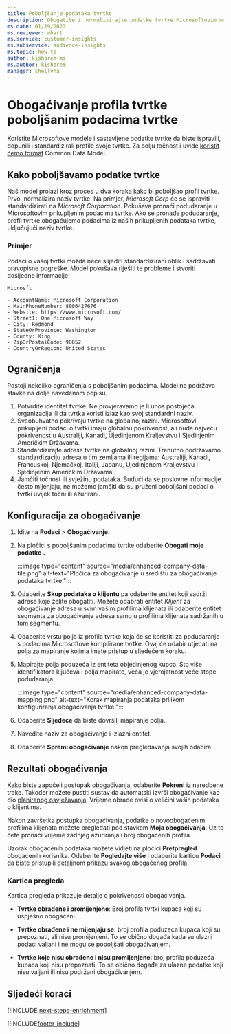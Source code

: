 ```yaml
---
title: Poboljšanje podataka tvrtke
description: Obogatite i normalizirajte podatke tvrtke Microsoftovim modelima.
ms.date: 01/19/2022
ms.reviewer: mhart
ms.service: customer-insights
ms.subservice: audience-insights
ms.topic: how-to
author: kishorem-ms
ms.author: kishorem
manager: shellyha
---
```


# <a name="enrichment-of-company-profiles-with-enhanced-company-data"></a>Obogaćivanje profila tvrtke poboljšanim podacima tvrtke

Koristite Microsoftove modele i sastavljene podatke tvrtke da biste ispravili, dopunili i standardizirali profile svoje tvrtke. Za bolju točnost i uvide [koristit ćemo format](/common-data-model/schema/core/applicationcommon/account) Common Data Model.

## <a name="how-we-enhance-company-data"></a>Kako poboljšavamo podatke tvrtke

Naš model prolazi kroz proces u dva koraka kako bi poboljšao profil tvrtke. Prvo, normalizira naziv tvrtke. Na primjer, *Microsoft Corp* će se ispraviti i standardizirati na *Microsoft Corporation*. Pokušava pronaći podudaranje u Microsoftovim prikupljenim podacima tvrtke. Ako se pronađe podudaranje, profil tvrtke obogaćujemo podacima iz naših prikupljenih podataka tvrtke, uključujući naziv tvrtke.


### <a name="example"></a>Primjer

Podaci o vašoj tvrtki možda neće slijediti standardizirani oblik i sadržavati pravopisne pogreške. Model pokušava riješiti te probleme i stvoriti dosljedne informacije.

```Input
Microsft
```

```Output
- AccountName: Microsoft Corporation
- MainPhoneNumber: 8006427676
- Website: https://www.microsoft.com/
- Street1: One Microsoft Way
- City: Redmond
- StateOrProvince: Washington
- County: King
- ZipOrPostalCode: 98052
- CountryOrRegion: United States
```

## <a name="limitations"></a>Ograničenja

Postoji nekoliko ograničenja s poboljšanim podacima. Model ne podržava stavke na dolje navedenom popisu.

1.  Potvrdite identitet tvrtke. Ne provjeravamo je li unos postojeća organizacija ili da tvrtka koristi izlaz kao svoj standardni naziv.
2.  Sveobuhvatno pokrivaju tvrtke na globalnoj razini. Microsoftovi prikupljeni podaci o tvrtki imaju globalnu pokrivenost, ali nude najveću pokrivenost u Australiji, Kanadi, Ujedinjenom Kraljevstvu i Sjedinjenim Američkim Državama.
3.  Standardizirajte adrese tvrtke na globalnoj razini. Trenutno podržavamo standardizaciju adresa u tim zemljama ili regijama: Australiji, Kanadi, Francuskoj, Njemačkoj, Italiji, Japanu, Ujedinjenom Kraljevstvu i Sjedinjenim Američkim Državama.
4.  Jamčiti točnost ili svježinu podataka. Budući da se poslovne informacije često mijenjaju, ne možemo jamčiti da su pruženi poboljšani podaci o tvrtki uvijek točni ili ažurirani.

## <a name="configure-the-enrichment"></a>Konfiguracija za obogaćivanje

1. Idite na **Podaci** > **Obogaćivanje**.

1. Na pločici s poboljšanim podacima tvrtke odaberite **Obogati moje podatke** **.**

   :::image type="content" source="media/enhanced-company-data-tile.png" alt-text="Pločica za obogaćivanje u središtu za obogaćivanje podataka tvrtke.":::

1. Odaberite **Skup podataka o klijentu** pa odaberite entitet koji sadrži adrese koje želite obogatiti. Možete odabrati entitet *Klijent* za obogaćivanje adresa u svim vašim profilima klijenata ili odaberite entitet segmenta za obogaćivanje adresa samo u profilima klijenata sadržanih u tom segmentu.

1. Odaberite vrstu polja iz profila tvrtke koja će se koristiti za podudaranje s podacima Microsoftove kompilirane tvrtke. Ovaj će odabir utjecati na polja za mapiranje kojima imate pristup u sljedećem koraku.

1.  Mapirajte polja poduzeća iz entiteta objedinjenog kupca. Što više identifikatora ključeva i polja mapirate, veća je vjerojatnost veće stope podudaranja.

    :::image type="content" source="media/enhanced-company-data-mapping.png" alt-text="Korak mapiranja podataka prilikom konfiguriranja obogaćivanja tvrtke.":::

1. Odaberite **Sljedeće** da biste dovršili mapiranje polja.

1. Navedite naziv za obogaćivanje i izlazni entitet.

1. Odaberite **Spremi obogaćivanje** nakon pregledavanja svojih odabira.

## <a name="enrichment-results"></a>Rezultati obogaćivanja

Kako biste započeli postupak obogaćivanja, odaberite **Pokreni** iz naredbene trake. Također možete pustiti sustav da automatski izvrši obogaćivanje kao dio [ planiranog osvježavanja](system.md#schedule-tab). Vrijeme obrade ovisi o veličini vaših podataka o klijentima.

Nakon završetka postupka obogaćivanja, podatke o novoobogaćenim profilima klijenata možete pregledati pod stavkom **Moja obogaćivanja**. Uz to ćete pronaći vrijeme zadnjeg ažuriranja i broj obogaćenih profila.

Uzorak obogaćenih podataka možete vidjeti na pločici **Pretpregled** obogaćenih korisnika. Odaberite **Pogledajte više** i odaberite karticu **Podaci** da biste pristupili detaljnom prikazu svakog obogaćenog profila.

### <a name="overview-card"></a>Kartica pregleda

Kartica pregleda prikazuje detalje o pokrivenosti obogaćivanja. 

* **Tvrtke obrađene i promijenjene**: Broj profila tvrtki kupaca koji su uspješno obogaćeni.

* **Tvrtke obrađene i ne mijenjaju se**: broj profila poduzeća kupaca koji su prepoznati, ali nisu promijenjeni. To se obično događa kada su ulazni podaci valjani i ne mogu se poboljšati obogaćivanjem.

* **Tvrtke koje nisu obrađene i nisu promijenjene**: broj profila poduzeća kupaca koji nisu prepoznati. To se obično događa za ulazne podatke koji nisu valjani ili nisu podržani obogaćivanjem.

## <a name="next-steps"></a>Sljedeći koraci

[!INCLUDE [next-steps-enrichment](../includes/next-steps-enrichment.md)]

[!INCLUDE[footer-include](../includes/footer-banner.md)]
